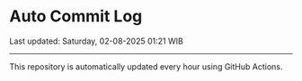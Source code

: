 # Auto Commit Log

Last updated: Saturday, 02-08-2025 01:21 WIB

---

This repository is automatically updated every hour using GitHub Actions.
